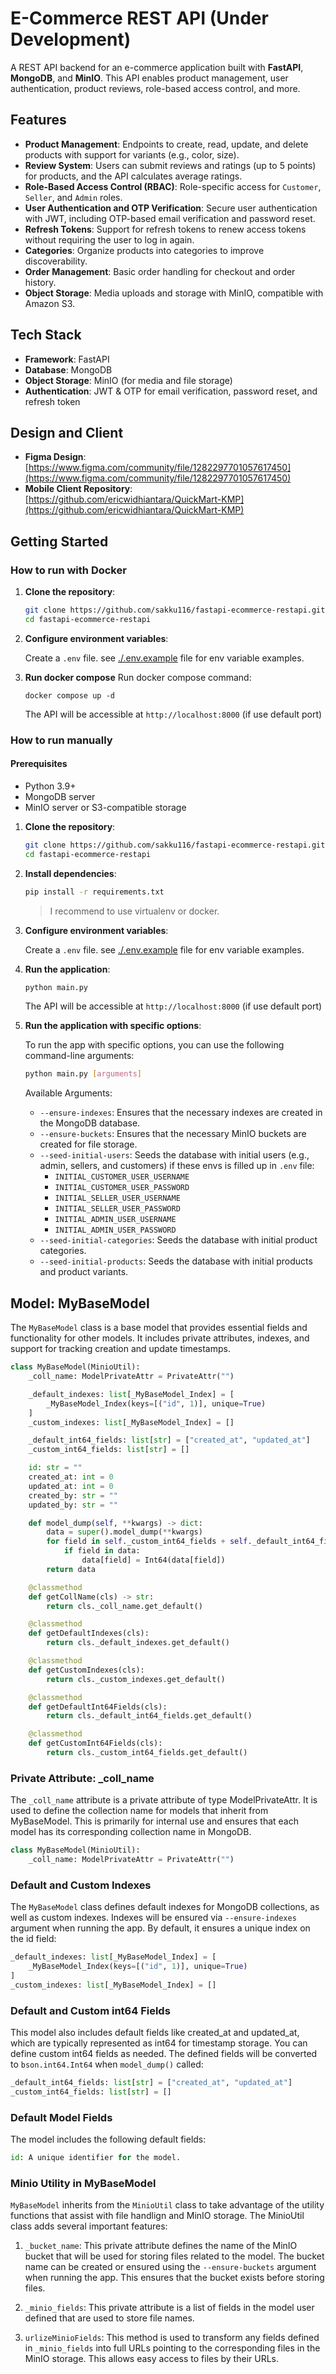 # E-Commerce REST API (Under Development)

A REST API backend for an e-commerce application built with **FastAPI**, **MongoDB**, and **MinIO**. This API enables product management, user authentication, product reviews, role-based access control, and more.

## Features

- **Product Management**: Endpoints to create, read, update, and delete products with support for variants (e.g., color, size).
- **Review System**: Users can submit reviews and ratings (up to 5 points) for products, and the API calculates average ratings.
- **Role-Based Access Control (RBAC)**: Role-specific access for `Customer`, `Seller`, and `Admin` roles.
- **User Authentication and OTP Verification**: Secure user authentication with JWT, including OTP-based email verification and password reset.
- **Refresh Tokens**: Support for refresh tokens to renew access tokens without requiring the user to log in again.
- **Categories**: Organize products into categories to improve discoverability.
- **Order Management**: Basic order handling for checkout and order history.
- **Object Storage**: Media uploads and storage with MinIO, compatible with Amazon S3.

## Tech Stack

- **Framework**: FastAPI
- **Database**: MongoDB
- **Object Storage**: MinIO (for media and file storage)
- **Authentication**: JWT & OTP for email verification, password reset, and refresh token

## Design and Client

- **Figma Design**: [https://www.figma.com/community/file/1282297701057617450](https://www.figma.com/community/file/1282297701057617450)
- **Mobile Client Repository**: [https://github.com/ericwidhiantara/QuickMart-KMP](https://github.com/ericwidhiantara/QuickMart-KMP)

## Getting Started

### How to run with Docker
1. **Clone the repository**:

    ```bash
    git clone https://github.com/sakku116/fastapi-ecommerce-restapi.git
    cd fastapi-ecommerce-restapi
    ```

2. **Configure environment variables**:

    Create a `.env` file. see [./.env.example](./.env.example) file for env variable examples.

3. **Run docker compose**
    Run docker compose command:
    ```
    docker compose up -d
    ```
    The API will be accessible at `http://localhost:8000` (if use default port)

### How to run manually
#### Prerequisites
- Python 3.9+
- MongoDB server
- MinIO server or S3-compatible storage

1. **Clone the repository**:

    ```bash
    git clone https://github.com/sakku116/fastapi-ecommerce-restapi.git
    cd fastapi-ecommerce-restapi
    ```

2. **Install dependencies**:

    ```bash
    pip install -r requirements.txt
    ```

    >I recommend to use virtualenv or docker.

3. **Configure environment variables**:

    Create a `.env` file. see [./.env.example](./.env.example) file for env variable examples.

4. **Run the application**:

    ```bash
    python main.py
    ```

    The API will be accessible at `http://localhost:8000` (if use default port)

5. **Run the application with specific options**:

    To run the app with specific options, you can use the following command-line arguments:

    ```bash
    python main.py [arguments]
    ```

    Available Arguments:
    - `--ensure-indexes`: Ensures that the necessary indexes are created in the MongoDB database.
    - `--ensure-buckets`: Ensures that the necessary MinIO buckets are created for file storage.
    - `--seed-initial-users`: Seeds the database with initial users (e.g., admin, sellers, and customers) if these envs is filled up in `.env` file:
        - `INITIAL_CUSTOMER_USER_USERNAME`
        - `INITIAL_CUSTOMER_USER_PASSWORD`
        - `INITIAL_SELLER_USER_USERNAME`
        - `INITIAL_SELLER_USER_PASSWORD`
        - `INITIAL_ADMIN_USER_USERNAME`
        - `INITIAL_ADMIN_USER_PASSWORD`
    - `--seed-initial-categories`: Seeds the database with initial product categories.
    - `--seed-initial-products`: Seeds the database with initial products and product variants.

## **Model**: MyBaseModel
The `MyBaseModel` class is a base model that provides essential fields and functionality for other models. It includes private attributes, indexes, and support for tracking creation and update timestamps.

```python
class MyBaseModel(MinioUtil):
    _coll_name: ModelPrivateAttr = PrivateAttr("")

    _default_indexes: list[_MyBaseModel_Index] = [
        _MyBaseModel_Index(keys=[("id", 1)], unique=True)
    ]
    _custom_indexes: list[_MyBaseModel_Index] = []

    _default_int64_fields: list[str] = ["created_at", "updated_at"]
    _custom_int64_fields: list[str] = []

    id: str = ""
    created_at: int = 0
    updated_at: int = 0
    created_by: str = ""
    updated_by: str = ""

    def model_dump(self, **kwargs) -> dict:
        data = super().model_dump(**kwargs)
        for field in self._custom_int64_fields + self._default_int64_fields:
            if field in data:
                data[field] = Int64(data[field])
        return data

    @classmethod
    def getCollName(cls) -> str:
        return cls._coll_name.get_default()

    @classmethod
    def getDefaultIndexes(cls):
        return cls._default_indexes.get_default()

    @classmethod
    def getCustomIndexes(cls):
        return cls._custom_indexes.get_default()

    @classmethod
    def getDefaultInt64Fields(cls):
        return cls._default_int64_fields.get_default()

    @classmethod
    def getCustomInt64Fields(cls):
        return cls._custom_int64_fields.get_default()
```

### Private Attribute: _coll_name
The `_coll_name` attribute is a private attribute of type ModelPrivateAttr. It is used to define the collection name for models that inherit from MyBaseModel. This is primarily for internal use and ensures that each model has its corresponding collection name in MongoDB.

```python
class MyBaseModel(MinioUtil):
    _coll_name: ModelPrivateAttr = PrivateAttr("")
```

### Default and Custom Indexes
The `MyBaseModel` class defines default indexes for MongoDB collections, as well as custom indexes. Indexes will be ensured via `--ensure-indexes` argument when running the app. By default, it ensures a unique index on the id field:

```python
_default_indexes: list[_MyBaseModel_Index] = [
    _MyBaseModel_Index(keys=[("id", 1)], unique=True)
]
_custom_indexes: list[_MyBaseModel_Index] = []
```

### Default and Custom int64 Fields
This model also includes default fields like created_at and updated_at, which are typically represented as int64 for timestamp storage. You can define custom int64 fields as needed. The defined fields will be converted to `bson.int64.Int64` when `model_dump()` called:

```python
_default_int64_fields: list[str] = ["created_at", "updated_at"]
_custom_int64_fields: list[str] = []
```

### Default Model Fields
The model includes the following default fields:
```python
id: A unique identifier for the model.
```

### Minio Utility in MyBaseModel
`MyBaseModel` inherits from the `MinioUtil` class to take advantage of the utility functions that assist with file handlign and MinIO storage. The MinioUtil class adds several important features:

1. `_bucket_name`: This private attribute defines the name of the MinIO bucket that will be used for storing files related to the model. The bucket name can be created or ensured using the `--ensure-buckets` argument when running the app. This ensures that the bucket exists before storing files.

2. `_minio_fields`: This private attribute is a list of fields in the model user defined that are used to store file names.


3. `urlizeMinioFields`: This method is used to transform any fields defined in `_minio_fields` into full URLs pointing to the corresponding files in the MinIO storage. This allows easy access to files by their URLs.
